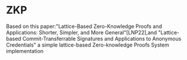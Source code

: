 # ZKP
Based on this paper:"Lattice-Based Zero-Knowledge Proofs and Applications: Shorter, Simpler, and More General"[LNP22],and "Lattice-based Commit-Transferrable Signatures and Applications to Anonymous Credentials"
a simple lattice-based Zero-knowledge Proofs System implementation
